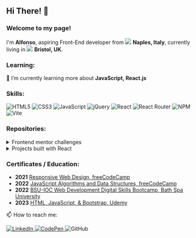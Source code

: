 ## Hi There! 👋
<!--
- 🔭 I’m currently working on ...
- 💬 Ask me about ...
-->

### Welcome to my page! 
<p> I'm <b>Alfonso</b>, aspiring Front-End developer from <img src="https://github.com/Alfo-code/Alfo-code/assets/91975532/461bc4b2-6744-48a4-a53d-0508c8acc006"/>
 <b>Naples, Italy</b>, currently living in <img src="https://github.com/Alfo-code/Alfo-code/assets/91975532/6498f032-dccf-4034-ad62-d82ebd09952b"/> <b>Bristol, UK</b>. </p>

### Learning:
🌱 I’m currently learning more about **JavaScript, React.js**

### Skills:

![HTML5](https://img.shields.io/badge/html5-%23E34F26.svg?style=for-the-badge&logo=html5&logoColor=white)
![CSS3](https://img.shields.io/badge/css3-%231572B6.svg?style=for-the-badge&logo=css3&logoColor=white)
![JavaScript](https://img.shields.io/badge/javascript-%23323330.svg?style=for-the-badge&logo=javascript&logoColor=%23F7DF1E)
![jQuery](https://img.shields.io/badge/jquery-%230769AD.svg?style=for-the-badge&logo=jquery&logoColor=white)
![React](https://img.shields.io/badge/react-%2320232a.svg?style=for-the-badge&logo=react&logoColor=%2361DAFB)
![React Router](https://img.shields.io/badge/React_Router-CA4245?style=for-the-badge&logo=react-router&logoColor=white)
![NPM](https://img.shields.io/badge/NPM-%23CB3837.svg?style=for-the-badge&logo=npm&logoColor=white)
![Vite](https://img.shields.io/badge/vite-%23646CFF.svg?style=for-the-badge&logo=vite&logoColor=white)

### Repositories:
<details>
  <summary>Frontend mentor challenges</summary>
  <p><a href="https://www.frontendmentor.io/">Frontend Mentor</a> provides front-end challenges that include professional web designs.</p>
  <blockquote>
     <ul>
      <li><a href="https://github.com/Alfo-code/Front-endMentor">Qr code</a></li>
      <li><a href="https://github.com/Alfo-code/OrderSummaryComponent">Order Summary Component</a></li>
      <li><a href="https://github.com/Alfo-code/faq-accordion-card">Faq accordion</a></li>
  </blockquote>
</details>

<details>
  <summary>Projects built with React</summary>
  <blockquote>
     <ul>
      	<li><a href="https://github.com/Alfo-code/Digital-Business-card">Digital business card</a></li>
	<li><a href="#">Travel Journal</a></li>
    </ul>
  </blockquote>
</details>

### Certificates / Education:
 - **2021** [Responsive Web Design, freeCodeCamp](https://www.freecodecamp.org/certification/alfo/responsive-web-design)
 - **2022** [JavaScript Algorithms and Data Structures, freeCodeCamp](https://www.freecodecamp.org/certification/alfo/javascript-algorithms-and-data-structures)
 - **2022** [BSU-IOC Web Development Digital Skills Bootcamp, Bath Spa University](https://instituteofcoding.open.ac.uk/badges/images/badges/0xf29d4ec7d8952984ad93e80434b260076878e4eac96758c8f1836d463322129f/bsu_ioc_web_development_digital_skills_bootcamp__03_2022_03_2023__52.png)
 - **2023** [HTML, JavaScript, & Bootstrap, Udemy](https://www.udemy.com/certificate/UC-e10ef6b3-7bd3-4912-abcd-7c6d4980e2a3/)
  
  
 📫 How to reach me:  
  
  <a href="https://www.linkedin.com/in/alfonso-starace-27b50a17a" target="_blank">![LinkedIn](https://img.shields.io/badge/linkedin-%230077B5.svg?style=for-the-badge&logo=linkedin&logoColor=white) <a/>
  <a href="https://codepen.io/alfo-code" target="_blank">![CodePen](https://img.shields.io/badge/Codepen-000000?style=for-the-badge&logo=codepen&logoColor=white) <a/>
	![GitHub](https://img.shields.io/badge/github-%23121011.svg?style=for-the-badge&logo=github&logoColor=white)
